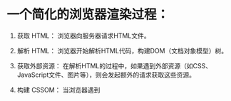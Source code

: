 # 一个简化的浏览器渲染过程：

1. 获取 HTML： 浏览器向服务器请求HTML文件。  

2. 解析 HTML： 浏览器开始解析HTML代码，构建DOM（文档对象模型）树。

3. 获取外部资源： 在解析HTML的过程中，如果遇到外部资源（如CSS、JavaScript文件、图片等），则会发起额外的请求获取这些资源。

4. 构建 CSSOM： 当浏览器遇到<style>标签或外部CSS文件时，会开始构建CSSOM（CSS对象模型）树。

5. 构建渲染树： 将DOM树和CSSOM树结合，生成渲染树（Render Tree）。渲染树中包含了所有需要渲染的节点，但只包含了需要显示的节点（即可见元素），例如display: none的元素不会包含在渲染树中。

6. 布局（Layout）： 渲染树中的每个节点都有计算样式和几何信息，浏览器使用这些信息进行布局。布局是确定每个节点在屏幕上的确切位置和大小的过程。

7. 绘制（Paint）： 将布局后的节点绘制到屏幕上。这是渲染引擎根据计算得到的几何信息将像素绘制到屏幕上的过程。

8. 合成图层： 为了提高性能，现代浏览器使用图层来优化渲染。每个渲染树中的节点可以生成一个或多个图层。这些图层可以独立地进行合成，而不必重新绘制整个页面。

9. 显示到屏幕： 浏览器将图层合成的结果显示到屏幕上。

整个过程是逐步完成的，并且可以被不同的步骤所触发。例如，当获取到CSS文件时，可能会触发重新构建CSSOM和渲染树的步骤。当JavaScript修改了DOM或样式时，可能会触发重新构建渲染树、布局和绘制的步骤。


# 扩展
## 图层（Layer）
一种用于组织和渲染页面内容的概念。浏览器引擎使用图层来提高性能，使得页面的渲染和交互更加流畅。  
**浏览器图层**：  
1. 合成器（Compositor）： 浏览器使用合成器来组合和显示图层。合成器通常位于 GPU 上，可以使用硬件加速来加快图层的合成和渲染。
2. 图层的创建： 浏览器会将页面内容划分为多个图层，每个图层代表页面的一部分。图层的创建可以基于页面的结构、CSS 属性（如 transform、opacity）、以及一些优化策略。
3. 图层的类型： 浏览器中的图层可以分为多种类型，包括：
    1. 普通图层（Normal Layer）： 包含常规的 HTML 元素，可能包括文本、图片等。
    2. 复合图层（Composite Layer）： 通过 CSS 属性（如 transform、opacity）将普通图层提升为复合图层，以允许更高效的合成和渲染。
    3. GPU 加速图层： 通过硬件加速的方式，将图层绘制到 GPU 上，以提高渲染性能。
4. 触发图层的重新绘制： 当页面内容发生变化时，可能会触发图层的重新绘制。例如，用户滚动页面、调整窗口大小、元素的动画等都可能导致图层的重新绘制。
5. 图层的合并与绘制： 浏览器引擎通过合成器将多个图层组合成最终的页面。这个过程包括图层的合并、遮罩、混合等操作，最终形成用户在屏幕上看到的画面。
使用图层可以带来一些性能上的优势，例如减少不必要的重绘和合成操作，提高动画的流畅性，以及利用 GPU 加速来加快渲染速度

##  CSS 和 JavaScript 在渲染页面时分别被处理的位置不同。
### CSS
CSS 被放置在 head 标签中的 style 标签内或者外部的样式表文件中  
浏览器在解析 HTML 文档时，首先会下载和解析 CSS 文件，然后应用样式到页面元素，最后才渲染页面  
```js
<!DOCTYPE html>
<html lang="en">
<head>
  <meta charset="UTF-8">
  <meta name="viewport" content="width=device-width, initial-scale=1.0">
  <title>Document</title>
  <link rel="stylesheet" href="styles.css"> <!-- 外部样式表文件 -->
  <style>
    /* 内部样式表 */
    body {
      background-color: #f0f0f0;
    }
  </style>
</head>
<body>
  <!-- 页面内容 -->
</body>
</html>
```

JavaScript：
JavaScript 可以被放置在 HTML 文档的 <head> 或 <body> 中，通常放在文档的底部，以避免阻塞页面渲染。
JavaScript 文件可以是外部的 .js 文件，也可以是内部的 <script> 标签中的代码。
浏览器在解析 HTML 时遇到 <script> 标签会立即停止解析，执行 JavaScript 代码，然后继续解析。
```js
<!DOCTYPE html>
<html lang="en">
<head>
  <meta charset="UTF-8">
  <meta name="viewport" content="width=device-width, initial-scale=1.0">
  <title>Document</title>
  <script src="script.js"></script> <!-- 外部 JavaScript 文件 -->
  <script>
    // 内部 JavaScript 代码
    console.log('Hello, JavaScript!');
  </script>
</head>
<body>
  <!-- 页面内容 -->
</body>
</html>
```
总体来说，CSS 主要用于样式的呈现和布局，而 JavaScript 则用于交互和动态改变页面的行为。在优化页面性能时，通常会将 JavaScript 放在页面底部，以确保在页面渲染过程中不会被阻塞。